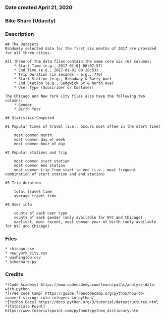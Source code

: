 ### Date created April 21, 2020

### Bike Share (Udacity)

### Description
	## The Datasets
	Randomly selected data for the first six months of 2017 are provided for all three cities. 
	
	All three of the data files contain the same core six (6) columns:
		* Start Time (e.g., 2017-01-01 00:07:57)
		* End Time (e.g., 2017-01-01 00:20:53)
		* Trip Duration (in seconds - e.g., 776)
		* Start Station (e.g., Broadway & Barry Ave)
		* End Station (e.g., Sedgwick St & North Ave)
		* User Type (Subscriber or Customer)
	
	The Chicago and New York City files also have the following two columns:
		* Gender
		* Birth Year
	
	## Statistics Computed

	#1 Popular times of travel (i.e., occurs most often in the start time)

		most common month
		most common day of week
		most common hour of day
		
	#2 Popular stations and trip

		most common start station
		most common end station
		most common trip from start to end (i.e., most frequent combination of start station and end station)
		
	#3 Trip duration

		total travel time
		average travel time
		
	#4 User info

		counts of each user type
		counts of each gender (only available for NYC and Chicago)
		earliest, most recent, most common year of birth (only available for NYC and Chicago)

### Files
	* chicago.csv
	* new_york_city.csv
	* washington.csv
	* bikeshare.py

### Credits
	*[Code Academy] https://www.codecademy.com/learn/paths/analyze-data-with-python
	*[Free Code Camp] https://guide.freecodecamp.org/python/how-to-convert-strings-into-integers-in-python/
	*[Python Docs] https://docs.python.org/3/tutorial/datastructures.html
	*[Tutorials Point] https://www.tutorialspoint.com/python3/python_dictionary.htm


